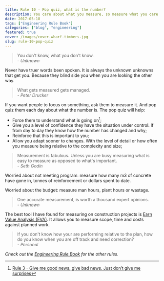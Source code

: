 ```yaml
---
title: Rule 10 - Pop quiz, what is the number?
description: You care about what you measure, so measure what you care about.
date: 2017-05-18
tags: ["Engineering Rule Book"]
categories: ["blog", "engineering"]
featured: true
cover: /images/cover-wharf-timbers.jpg
slug: rule-10-pop-quiz
---
```

> You don't know, what you don't know.<br/><cite>- Unknown</cite>

Never have truer words been spoken. It is always the unknown unknowns that get you. Because they blind side you when you are looking the other way.

> What gets measured gets managed.<br/><cite>- Peter Drucker</cite>

If you want people to focus on something, ask them to measure it. And pop quiz them each day about what the number is. The pop quiz will help:

* Force them to understand what is going on[^rule3];
* Give you a level of confidence they have the situation under control. If from day to day they know how the number has changed and why;
* Reinforce that this is important to you;
* Allow you adapt sooner to changes. With the level of detail or how often you measure being relative to the complexity and size;

> Measurement is fabulous. Unless you are busy measuring what is easy to measure as opposed to what's important.<br/><cite>  - Seth Godin</cite>

Worried about not meeting program: measure how many m3 of concrete have gone in, tonnes of reinforcement or dollars spent to date.

Worried about the budget: measure man hours, plant hours or wastage.

> One accurate measurement, is worth a thousand expert opinions.<br/><cite>- Unknown</cite>

The best tool I have found for measuring on construction projects is [Earn Value Analysis (EVA)](https://en.wikipedia.org/wiki/Earned_value_management). It allows you to measure scope, time and costs against planned work.

> If you don't know how your are performing relative to the plan, how do you know when you are off track and need correction?<br/><cite> - Personal</cite>

_Check out the [Engineering Rule Book](https://ianteda.com/engineering/rule-book.html) for the other rules._

[^rule3]: [Rule 3 - Give me good news, give bad news. Just don’t give me surprises](https://ianteda.com/engineering/rule-3-dont-give-me-surprises.html)